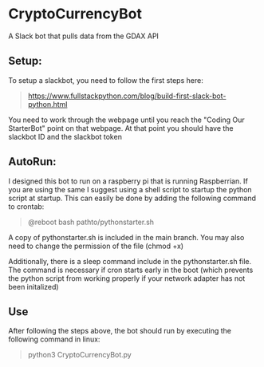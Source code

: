 # CryptoCurrencyBot
A Slack bot that pulls data from the GDAX API

## Setup:

To setup a slackbot, you need to follow the first steps here: 
> https://www.fullstackpython.com/blog/build-first-slack-bot-python.html

You need to work through the webpage until you reach the "Coding Our StarterBot" point on that webpage.
At that point you should have the slackbot ID and the slackbot token

## AutoRun:

I designed this bot to run on a raspberry pi that is running Raspberrian. If you are using the same I suggest using a shell script to startup the python script at startup. This can easily be done by adding the following command to crontab:

> @reboot bash pathto/pythonstarter.sh

A copy of pythonstarter.sh is included in the main branch. You may also need to change the permission of the file (chmod +x)

Additionally, there is a sleep command include in the pythonstarter.sh file. The command is necessary if cron starts early in the boot (which prevents the python script from working properly if your network adapter has not been initalized)

## Use

After following the steps above, the bot should run by executing the following command in linux: 
> python3 CryptoCurrencyBot.py
